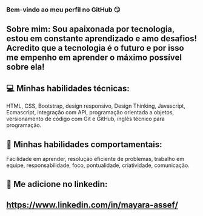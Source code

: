 ### Bem-vindo ao meu perfil no GitHub :smirk:

## Sobre mim: Sou apaixonada por tecnologia, estou em constante aprendizado e amo desafios! Acredito que a tecnologia é o futuro e por isso me empenho em aprender o máximo possível sobre ela!

## :computer: Minhas habilidades técnicas: 
HTML, CSS, Bootstrap, design responsivo, Design Thinking, Javascript, Ecmascript, integração com API, programação orientada a objetos, versionamento de código com Git e GitHub, inglês técnico para programação.

## :muscle: Minhas habilidades comportamentais:
Facilidade em aprender, resolução eficiente de problemas, trabalho em equipe, responsabilidade, foco, pontualidade, criatividade, comunicação.

## :raising_hand: Me adicione no linkedin:

## https://www.linkedin.com/in/mayara-assef/

<!--
**mayaraassef/mayaraassef** is a ✨ _special_ ✨ repository because its `README.md` (this file) appears on your GitHub profile.




